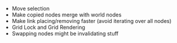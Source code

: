 - Move selection
- Make copied nodes merge with world nodes
- Make link placing/removing faster (avoid iterating over all nodes)
- Grid Lock and Grid Rendering
- Swapping nodes might be invalidating stuff